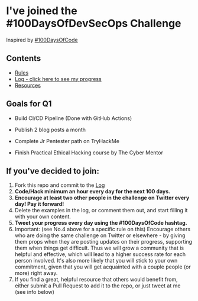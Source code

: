 # I've joined the #100DaysOfDevSecOps Challenge
Inspired by [#100DaysOfCode](https://github.com/kallaway/100-days-of-code)

## Contents

* [Rules](rules.md)
* [Log - click here to see my progress](log-entries.md)
* [Resources](resources.md)

## Goals for Q1

- Build CI/CD Pipeline (Done with GitHub Actions)

- Publish 2 blog posts a month 

- Complete Jr Pentester path on TryHackMe 

- Finish Practical Ethical Hacking course by The Cyber Mentor 

## If you've decided to join:

1.  Fork this repo and commit to the [Log](log-entries.md)
3.  **Code/Hack minimum an hour every day for the next 100 days.**
4.  **Encourage at least two other people in the challenge on Twitter every day! Pay it forward!**
5.  Delete the examples in the log, or comment them out, and start filling it with your own content.
6.  **Tweet your progress every day using the #100DaysOfCode hashtag.**
7.  Important: (see No.4 above for a specific rule on this) Encourage others who are doing the same challenge on Twitter or elsewhere - by giving them props when they are posting updates on their progress, supporting them when things get difficult. Thus we will grow a community that is helpful and effective, which will lead to a higher success rate for each person involved. It's also more likely that you will stick to your own commitment, given that you will get acquainted with a couple people (or more) right away.
8.  If you find a great, helpful resource that others would benefit from, either submit a Pull Request to add it to the repo, or just tweet at me (see info below)

